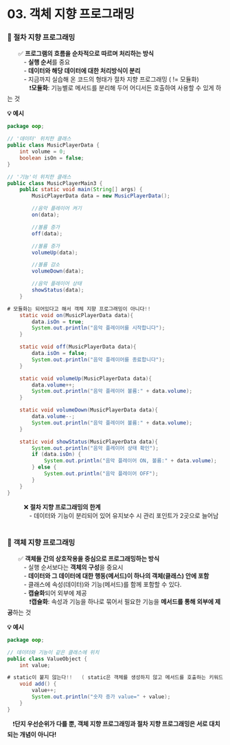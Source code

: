 # 03. 객체 지향 프로그래밍

### 🔹 **절차 지향 프로그래밍**
ㅤㅤ✅ **프로그램의 흐름을 순차적으로 따르며 처리하는 방식** <br>
ㅤㅤㅤ- **실행 순서**를 중요 <br>
ㅤㅤㅤ- **데이터와 해당 데이터에 대한 처리방식이 분리** <br>
ㅤㅤㅤ- 지금까지 실습해 온 코드의 형태가 절차 지향 프로그래밍 ( != 모듈화) <br>
ㅤㅤㅤㅤ❗**모듈화**: 기능별로 메서드를 분리해 두어 어디서든 호출하여 사용할 수 있게 하는 것 <br>

**💡 예시**
```JAVA
package oop;

// '데이터' 위치한 클래스
public class MusicPlayerData {
    int volume = 0;
    boolean isOn = false;
}

// '기능'이 위치한 클래스
public class MusicPlayerMain3 {
    public static void main(String[] args) {
        MusicPlayerData data = new MusicPlayerData();

        //음악 플레이어 켜기
        on(data);

        //볼륨 증가
        off(data);

        //볼륨 증가
        volumeUp(data);

        //볼륨 감소
        volumeDown(data);

        //음악 플레이어 상태
        showStatus(data);
    }

# 모듈화는 되어있다고 해서 객체 지향 프로그래밍이 아니다!! 
    static void on(MusicPlayerData data){
        data.isOn = true;
        System.out.println("음악 플레이어를 시작합니다");
    }

    static void off(MusicPlayerData data){
        data.isOn = false;
        System.out.println("음악 플레이어를 종료합니다");
    }

    static void volumeUp(MusicPlayerData data){
        data.volume++;
        System.out.println("음악 플레이어 볼륨:" + data.volume);
    }

    static void volumeDown(MusicPlayerData data){
        data.volume--;
        System.out.println("음악 플레이어 볼륨:" + data.volume);
    }

    static void showStatus(MusicPlayerData data){
        System.out.println("음악 플레이어 상태 확인");
        if (data.isOn) {
            System.out.println("음악 플레이어 ON, 볼륨:" + data.volume);
        } else {
            System.out.println("음악 플레이어 OFF");
        }
    }
}
```

ㅤㅤㅤ❌ **절차 지향 프로그래밍의 한계** <br>
ㅤㅤㅤㅤ- 데이터와 기능이 분리되어 있어 유지보수 시 관리 포인트가 2곳으로 늘어남 <br><br>



### 🔹 **객체 지향 프로그래밍**
ㅤㅤ✅ **객체들 간의 상호작용을 중심으로 프로그래밍하는 방식** <br>
ㅤㅤㅤ- 실행 순서보다는 **객체의 구성**을 중요시 <br>
ㅤㅤㅤ- **데이터와 그 데이터에 대한 행동(메서드)이 하나의 객체(클래스) 안에 포함** <br>
ㅤㅤㅤ- 클래스에 속성(데이터)와 기능(메서드)를 함께 포함할 수 있다. <br>
ㅤㅤㅤ- **캡슐화**되어 외부에 제공 <br>
ㅤㅤㅤㅤ❗**캡슐화**: 속성과 기능을 하나로 묶어서 필요한 기능을 **메서드를 통해 외부에 제공**하는 것 <br>

**💡 예시**
```JAVA
package oop;

// 데이터와 기능이 같은 클래스에 위치 
public class ValueObject {
    int value;

# static이 붙지 않는다!!   ( static은 객체를 생성하지 않고 메서드를 호출하는 키워드 )
    void add() {
        value++;
        System.out.println("숫자 증가 value=" + value);
    }
}
```

ㅤ❗**단지 우선순위가 다를 뿐, 객체 지향 프로그래밍과 절차 지향 프로그래밍은 서로 대치되는 개념이 아니다!** <br>

<!--
공백문자: "ㅤ" or &nbsp;
### 🔹 ** **
ㅤㅤ:  <br>
ㅤㅤㅤex) <br>
ㅤㅤ✔ **** <br>
ㅤㅤㅤ- **** <br>
ㅤㅤㅤㅤㅤex) <br>
ㅤㅤ❗ <br>
ㅤㅤ❓ <br>
ㅤㅤ✅ <br>
ㅤㅤㅤㅤ**▪️** <br>
ㅤㅤㅤㅤ**▫️** <br>
ㅤㅤ**1️⃣** <br>
ㅤㅤ**2️⃣** <br>
ㅤㅤ**3️⃣** <br>
ㅤㅤ**4️⃣** <br>
ㅤㅤ**5️⃣** <br>

> [!TIP]
> [!IMPORTANT]
>

**💡 예시**
```JAVA

```

-->
